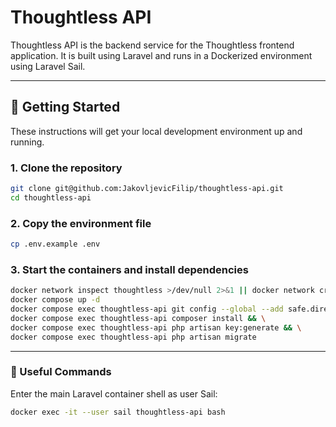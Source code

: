 # Thoughtless API

Thoughtless API is the backend service for the Thoughtless frontend application. It is built using Laravel and runs in a Dockerized environment using Laravel Sail.

---

## 🚀 Getting Started

These instructions will get your local development environment up and running.

### 1. Clone the repository

```bash
git clone git@github.com:JakovljevicFilip/thoughtless-api.git
cd thoughtless-api
```

### 2. Copy the environment file

```bash
cp .env.example .env
```

### 3. Start the containers and install dependencies

```bash
docker network inspect thoughtless >/dev/null 2>&1 || docker network create thoughtless
docker compose up -d
docker compose exec thoughtless-api git config --global --add safe.directory /var/www/html && \
docker compose exec thoughtless-api composer install && \
docker compose exec thoughtless-api php artisan key:generate && \
docker compose exec thoughtless-api php artisan migrate
```
---

### 🧰 Useful Commands

Enter the main Laravel container shell as user Sail:

```bash
docker exec -it --user sail thoughtless-api bash
```
